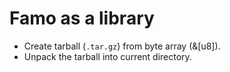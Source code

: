 # Famo as a library
- Create tarball (`.tar.gz`) from byte array (&[u8]).
- Unpack the tarball into current directory.
